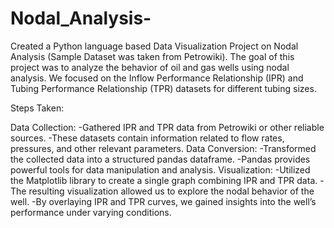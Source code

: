# Nodal_Analysis-
 Created a Python language based Data Visualization Project on Nodal Analysis (Sample Dataset was taken from Petrowiki).
The goal of this project was to analyze the behavior of oil and gas wells using nodal analysis. We focused on the Inflow Performance Relationship (IPR) and Tubing Performance Relationship (TPR) datasets for different tubing sizes.

Steps Taken:

Data Collection:
-Gathered IPR and TPR data from Petrowiki or other reliable sources.
-These datasets contain information related to flow rates, pressures, and other relevant parameters.
Data Conversion:
-Transformed the collected data into a structured pandas dataframe.
-Pandas provides powerful tools for data manipulation and analysis.
Visualization:
-Utilized the Matplotlib library to create a single graph combining IPR and TPR data.
-The resulting visualization allowed us to explore the nodal behavior of the well.
-By overlaying IPR and TPR curves, we gained insights into the well’s performance under varying conditions.
